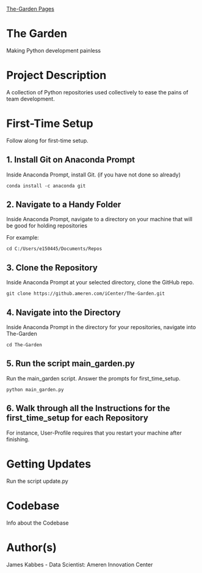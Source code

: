 [The-Garden Pages](https://github.ameren.com/pages/iCenter/The-Garden)


# The Garden
Making Python development painless

# Project Description
A collection of Python repositories used collectively to ease the pains of team development.

# First-Time Setup
Follow along for first-time setup.

## 1. Install Git on Anaconda Prompt
Inside Anaconda Prompt, install Git. (if you have not done so already)
```
conda install -c anaconda git
```

## 2. Navigate to a Handy Folder
Inside Anaconda Prompt, navigate to a directory on your machine that will be good for holding repositories

For example:
```
cd C:/Users/e150445/Documents/Repos
```

## 3. Clone the Repository
Inside Anaconda Prompt at your selected directory, clone the GitHub repo.
```
git clone https://github.ameren.com/iCenter/The-Garden.git
```

## 4. Navigate into the Directory
Inside Anaconda Prompt in the directory for your repositories, navigate into The-Garden
```
cd The-Garden
```

## 5. Run the script main_garden.py
Run the main_garden script. Answer the prompts for first_time_setup.
```
python main_garden.py
```

## 6. Walk through all the Instructions for the first_time_setup for each Repository
For instance, User-Profile requires that you restart your machine after finishing.

# Getting Updates
Run the script update.py

# Codebase
Info about the Codebase

# Author(s)
James Kabbes - Data Scientist: Ameren Innovation Center